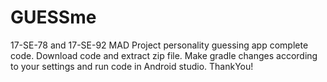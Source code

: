# GUESSme
17-SE-78 and 17-SE-92 MAD Project personality guessing app complete code.
Download code and extract zip file. Make gradle changes according to your settings and run code in Android studio.
ThankYou!
